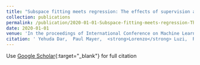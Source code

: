 ```yaml
---
title: "Subspace fitting meets regression: The effects of supervision and orthonormality constraints on double descent of generalization errors"
collection: publications
permalink: /publication/2020-01-01-Subspace-fitting-meets-regression-The-effects-of-supervision-and-orthonormality-constraints-on-double-descent-of-generalization-errors
date: 2020-01-01
venue: 'In the proceedings of International Conference on Machine Learning'
citation: ' Yehuda Dar,  Paul Mayer,  <strong>Lorenzo</strong> Luzi,  Richard Baraniuk, &quot;Subspace fitting meets regression: The effects of supervision and orthonormality constraints on double descent of generalization errors.&quot; In the proceedings of International Conference on Machine Learning, 2020.'
---
```

Use [Google Scholar](https://scholar.google.com/scholar?q=Subspace+fitting+meets+regression:+The+effects+of+supervision+and+orthonormality+constraints+on+double+descent+of+generalization+errors){:target="_blank"} for full citation